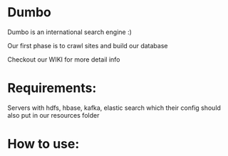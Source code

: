 # Dumbo
Dumbo is an international search engine :)

Our first phase is to crawl sites and build our database


Checkout our WIKI for more detail info

# Requirements:
Servers with hdfs, hbase, kafka, elastic search which their config should also put in our resources folder


# How to use:
    

  
